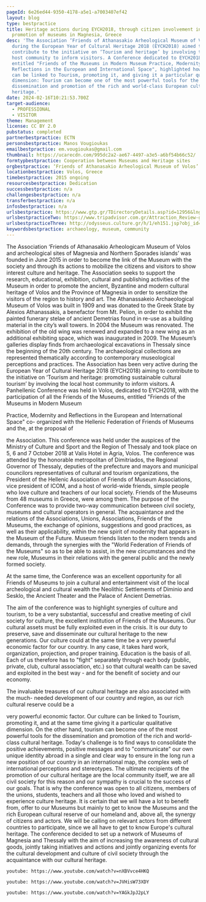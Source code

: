 ```yaml
---
pageId: 6e26ed44-9350-4178-a5e1-a7003407ef42
layout: blog
type: bestpractice
title: Heritage actions during EYCH2018, through citizen involvement in the
  promotion of museums in Magnesia, Greece
desc: 'The Association ‘Friends of Athanasakio Arheological Museum of Volos’
  during the European Year of Cultural Heritage 2018 (EYCH2018) aimed to
  contribute to the initiative on ‘Tourism and heritage’ by involving the local
  host community to inform visitors. A Conference dedicated to EYCH2018,
  entitled "Friends of the Museums in Modern Museum Practice, Modernity and
  Reflections in the European and International Space", highlighted how culture
  can be linked to Tourism, promoting it, and giving it a particular qualitative
  dimension: Tourism can become one of the most powerful tools for the
  dissemination and promotion of the rich and world-class European cultural
  heritage.'
date: 2024-02-16T10:21:53.700Z
target-audience:
  - PROFESSIONAL
  - VISITOR
theme: Management
license: CC BY 2.0
pubstatus: completed
partnerbestpractice: ECTN
personsbestpractice: Manos Vougioukas
emailbestpractice: em.vougioukas@gmail.com
thumbnail: https://ucarecdn.com/995dc2a2-ae67-4497-a3e5-a6bf54b66c52/
formtypbestpractice: Cooperation between Museums and Heritage sites
orgbestpractice: ‘Friends of Athanasakio Arheological Museum of Volos’
locationbestpractice: Volos, Greece
timebestpractice: 2015 ongoing
resourcesbestpractice: Dedication
successbestpractice: n/a
challengesbestpractice: n/a
transferbestpractice: n/a
infosbestpractice: n/a
urlsbestpractice: https://www.gtp.gr/TDirectoryDetails.asp?id=12956&lng=2
urlsbestpracticeTwo: https://www.tripadvisor.com.gr/Attraction_Review-g189507-d5598179-Reviews-Athanasakeion_Archaeological_Museum_of_Volos-Volos_Magnesia_Region_Thessaly.html
urlsbestpracticeThree: http://odysseus.culture.gr/h/1/eh151.jsp?obj_id=3271
keywordsbestpractice: archaeology, museum, community
---
```

The Association ‘Friends of Athanasakio Arheologicam Museum of Volos and archeological
sites of Magnesia and Northern Sporades islands’ was founded in June 2015 in order to
become the link of the Museum with the society and through its actions to mobilize the
citizens and visitors to show interest culture and heritage. The Association seeks to support
the research, educational, exhibition, cultural and publishing activities of the Museum in
order to promote the ancient, Byzantine and modern cultural heritage of Volos and the
Province of Magnesia in order to sensitize the visitors of the region to history and art.
The Athanassakeio Archaeological Museum of Volos was built in 1909 and was donated to
the Greek State by Alexios Athanassakis, a benefactor from Mt. Pelion, in order to exhibit
the painted funerary stelae of ancient Demetrias found in re-use as a building material in
the city’s wall towers. In 2004 the Museum was renovated. The exhibition of the old wing
was renewed and expanded to a new wing as an additional exhibiting space, which was
inaugurated in 2009. The Museum’s galleries display finds from archaeological excavations
in Thessaly since the beginning of the 20th century. The archaeological collections are
represented thematically according to contemporary museological perceptions and
practices.
The Association has been very active during the European Year of Cultural Heritage 2018
(EYCH2018) aiming to contribute to the initiative on ‘Tourism and heritage: promoting
sustainable cultural tourism’ by involving the local host community to inform visitors. A
Panhellenic Conference was held in Volos, dedicated to EYCH2018, with the participation
of all the Friends of the Museums, entitled "Friends of the Museums in Modern Museum

Practice, Modernity and Reflections in the European and International Space" co-
organized with the Hellenic Federation of Friends of Museums and the, at the proposal of

the Association. This conference was held under the auspices of the Ministry of Culture and
Sport and the Region of Thessaly and took place on 5, 6 and 7 October 2018 at Valis Hotel
in Agria, Volos.
The conference was attended by the honorable metropolitan of Dimitriados, the Regional
Governor of Thessaly, deputies of the prefecture and mayors and municipal councilors
representatives of cultural and tourism organizations, the President of the Hellenic
Association of Friends of Museum Associations, vice president of ICOM, and a host of
world-wide friends, simple people who love culture and teachers of our local society.
Friends of the Museums from 48 museums in Greece, were among them. The purpose of
the Conference was to provide two-way communication between civil society, museums
and cultural operators in general.
The acquaintance and the relations of the Associations, Unions, Associations, Friends of the
Museums, the exchange of opinions, suggestions and good practices, as well as their
applicability, within the new spirit of modernity that appears in the Museum of the Future.
Museum friends listen to the modern trends and demands, through the synergies with the
"World Federation of Friends of the Museums" so as to be able to assist, in the new
circumstances and the new role, Museums in their relations with the general public and the
newly formed society.

At the same time, the Conference was an excellent opportunity for all Friends of Museums
to join a cultural and entertainment visit of the local archeological and cultural wealth the Neolithic Settlements of Diminio and Sesklo, the Ancient Theater and the Palace of Ancient
Demetrias.

The aim of the conference was to highlight synergies of culture and tourism, to be a very
substantial, successful and creative meeting of civil society for culture, the excellent
institution of Friends of the Museums. Our cultural assets must be fully exploited even in the
crisis. It is our duty to preserve, save and disseminate our cultural heritage to the new
generations. Our culture could at the same time be a very powerful economic factor for
our country. In any case, it takes hard work, organization, projection, and proper training.
Education is the basis of all. Each of us therefore has to "fight" separately through each
body (public, private, club, cultural association, etc.) so that cultural wealth can be saved
and exploited in the best way - and for the benefit of society and our economy.

The invaluable treasures of our cultural heritage are also associated with the much-
needed development of our country and region, as our rich cultural reserve could be a

very powerful economic factor. Our culture can be linked to Tourism, promoting it, and at
the same time giving it a particular qualitative dimension. On the other hand, tourism can
become one of the most powerful tools for the dissemination and promotion of the rich and
world-class cultural heritage. Today's challenge is to find ways to consolidate the positive
achievements, positive messages and to "communicate" our own unique identity abroad
in a single and clear way to ensure in the long run a new position of our country in an
international map, the complex web of international perceptions and stereotypes. The
ultimate recipients of the promotion of our cultural heritage are the local community itself,
we are all civil society for this reason and our sympathy is crucial to the success of our
goals.
That is why the conference was open to all citizens, members of the unions, students,
teachers and all those who loved and wished to experience culture heritage.
It is certain that we will have a lot to benefit from, offer to our Museums but mainly to get to
know the Museums and the rich European cultural reserve of our homeland and, above
all, the synergy of citizens and actors. We will be calling on relevant actors from different
countries to participate, since we all have to get to know Europe's cultural heritage.
The conference decided to set up a network of Museums of Magnesia and Thessaly with
the aim of increasing the awareness of cultural goods, jointly taking initiatives and actions
and jointly organizing events for the cultural development and culture of civil society
through the acquaintance with our cultural heritage.

`youtube: https://www.youtube.com/watch?v=nXBVvce4HKQ`

`youtube: https://www.youtube.com/watch?v=JVHisW73XDY`

`youtube: https://www.youtube.com/watch?v=YAGkJpJ2pLY`